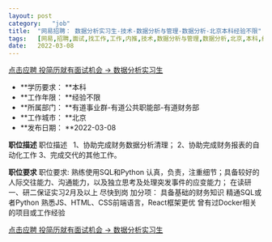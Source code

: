 ```yaml
---
layout:	post
category:	"job"
title:	"网易招聘： 数据分析实习生-技术-数据分析与管理-数据分析-北京本科经验不限"
tags:	[网易,招聘,面试,找工作,工作,内推,技术,数据分析与管理,数据分析,北京,本科,经验不限]
date:	2022-03-08
---
```


[点击应聘 投简历就有面试机会 ->  数据分析实习生](http://mobile.bole.netease.com/bole/boleDetail?id=23315&employeeId=346f03c3cda5f04c&key=all)



- **学历要求： **本科
- **工作年限： **经验不限
- **所属部门： **有道事业群-有道公共职能部-有道财务部
- **工作城市： **北京
- **发布日期： **2022-03-08



**职位描述**
职位描述
&nbsp;
1、协助完成财务数据分析清理；
2、协助完成财务报表的自动化工作
3、完成交代的其他工作。




**职位要求**
职位要求:
熟练使用SQL和Python
认真，负责，注重细节；具备较好的人际交往能力、沟通能力，以及独立思考及处理突发事件的应变能力；
在读研一、研二保证实习2月及以上
尽快到岗
加分项：
具备基础的财务知识
精通SQL或者Python
熟悉JS、HTML、CSS前端语言，React框架更优
曾有过Docker相关的项目或工作经验



[点击应聘 投简历就有面试机会 ->  数据分析实习生](http://mobile.bole.netease.com/bole/boleDetail?id=23315&employeeId=346f03c3cda5f04c&key=all)